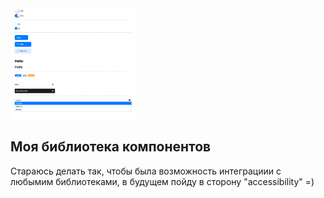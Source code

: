 <img  src="./demo.png" width="200" alt="Nest Logo" />

## Моя библиотека компонентов

Стараюсь делать так, чтобы была возможность интеграциии с любымим библиотеками,
в будущем пойду в сторону "accessibility" =)
